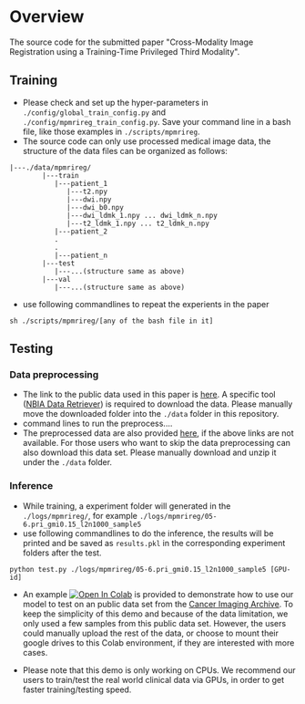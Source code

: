 # Overview
The source code for the submitted paper "Cross-Modality Image Registration using a Training-Time Privileged Third Modality".


## Training
* Please check and set up the hyper-parameters in ``./config/global_train_config.py`` and ``./config/mpmrireg_train_config.py``. Save your command line in a bash file, like those examples in ``./scripts/mpmrireg``.
* The source code can only use processed medical image data, the structure of the data files can be organized as follows:
```
|---./data/mpmrireg/
        |---train
           |---patient_1
              |---t2.npy
              |---dwi.npy
              |---dwi_b0.npy
              |---dwi_ldmk_1.npy ... dwi_ldmk_n.npy
              |---t2_ldmk_1.npy ... t2_ldmk_n.npy
           |---patient_2
           .
           .
           |---patient_n
        |---test
           |---...(structure same as above)
        |---val
           |---...(structure same as above)
```
* use following commandlines to repeat the experients in the paper
```
sh ./scripts/mpmrireg/[any of the bash file in it]
```

## Testing

### Data preprocessing
* The link to the public data used in this paper is [here](https://wiki.cancerimagingarchive.net/display/Public/QIN-PROSTATE-Repeatability). A specific 
tool ([NBIA Data Retriever](https://wiki.cancerimagingarchive.net/display/NBIA/Downloading+TCIA+Images)) is required to download the data. Please manually move the downloaded folder into the ``./data`` folder in this repository.
* command lines to run the preprocess....
* The preprocessed data are also provided [here](https://drive.google.com/file/d/15l4IBfNUTdOwQL6rY2H6ekpwfaeNIfPj/view?usp=sharing), if the above links are not available. For those users who want to skip the data preprocessing can also download this data set. Please manually download and unzip it under the ``./data`` folder.

### Inference
* While training, a experiment folder will generated in the ``./logs/mpmrireg/``, for example ``./logs/mpmrireg/05-6.pri_gmi0.15_l2n1000_sample5``
* use following commandlines to do the inference, the results will be printed and be saved as ``results.pkl`` in the corresponding experiment folders after the test.
```
python test.py ./logs/mpmrireg/05-6.pri_gmi0.15_l2n1000_sample5 [GPU-id]
```
* An example [![Open In Colab](https://colab.research.google.com/assets/colab-badge.svg)](https://colab.research.google.com/drive/13cGaVu8i0LSP-OHVz_eTp-Cfg8LxUJcy?usp=sharing) is provided to demonstrate how to use our model to test on an public data set from the [Cancer Imaging Archive](https://wiki.cancerimagingarchive.net/display/Public/QIN-PROSTATE-Repeatability). To keep the simplicity of this demo and because of the data limitation, we only used a few samples from this public data set. However, the users could manually upload the rest of the data, or choose to mount their google drives to this Colab environment, if they are interested with more cases.

* Please note that this demo is only working on CPUs. We recommend our users to train/test the real world clinical data via GPUs, in order to get faster training/testing speed.

